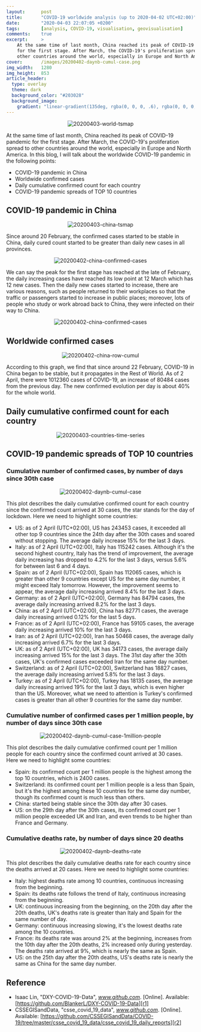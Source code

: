 ```yaml
---
layout:      post
title:       "COVID-19 worldwide analysis (up to 2020-04-02 UTC+02:00)"
date:        "2020-04-03 22:07:05 +0200"
tags:        [analysis, COVID-19, visualisation, geovisualisation]
comments:    true
excerpt:     >
    At the same time of last month, China reached its peak of COVID-19 pandemic
    for the first stage. After March, the COVID-19's proliferation spread to
    other countries around the world, especially in Europe and North America.
cover:       /images/20200402-daynb-cumul-case.png
img_width:   1280
img_height:  853
article_header:
  type: overlay
  theme: dark
  background_color: "#203028"
  background_image:
    gradient: "linear-gradient(135deg, rgba(0, 0, 0, .6), rgba(0, 0, 0, .4))"
---
```


<p align="center">
  <img src="{{ site.baseurl }}/images/20200403-world-tsmap.gif"
       style="max-width: 720px"
       alt="20200403-world-tsmap">
</p>

At the same time of last month, China reached its peak of COVID-19 pandemic for
the first stage. After March, the COVID-19's proliferation spread to other
countries around the world, especially in Europe and North America. In this
blog, I will talk about the worldwide COVID-19 pandemic in the following points:
- COVID-19 pandemic in China
- Worldwide confirmed cases
- Daily cumulative confirmed count for each country
- COVID-19 pandemic spreads of TOP 10 countries

## COVID-19 pandemic in China

<p align="center">
  <img src="{{ site.baseurl }}/images/20200403-china-tsmap.gif"
       style="max-width: 720px"
       alt="20200403-china-tsmap">
</p>

Since around 20 February, the confirmed cases started to be stable in China,
daily cured count started to be greater than daily new cases in all provinces.

<p align="center">
  <img alt="20200402-china-confirmed-cases"
  src="{{ site.baseurl }}/images/20200402-china-confirmed-cases.png"/>
</p>

We can say the peak for the first stage has reached at the late of February,
the daily increasing cases have reached its low point at 12 March which has 12
new cases. Then the daily new cases started to increase, there are various
reasons, such as people returned to their workplaces so that the traffic or
passengers started to increase in public places; moreover, lots of people who
study or work abroad back to China, they were infected on their way to China.

<p align="center">
  <img alt="20200402-china-confirmed-cases"
  src="{{ site.baseurl }}/images/20200402-china-imported-cases.png"/>
</p>

## Worldwide confirmed cases

<p align="center">
  <img alt="20200402-china-row-cumul"
  src="{{ site.baseurl }}/images/20200402-china-row-cumul.png"/>
</p>

According to this graph, we find that since around 22 February, COVID-19 in
China began to be stable, but it propagates in the Rest of World. As of 2 April,
there were 1012360 cases of COVID-19, an increase of 80484 cases from the
previous day. The new confirmed evolution per day is about 40% for the whole
world.

## Daily cumulative confirmed count for each country

<p align="center">
  <img src="{{ site.baseurl }}/images/20200403-countries-time-series.gif"
       style="max-width: 720px"
       alt="20200403-countries-time-series">
</p>

## COVID-19 pandemic spreads of TOP 10 countries

### Cumulative number of confirmed cases, by number of days since 30th case

<p align="center">
  <img alt="20200402-daynb-cumul-case"
  src="{{ site.baseurl }}/images/20200402-daynb-cumul-case.png"/>
</p>

This plot describes the daily cumulative confirmed count for each country since
the confirmed count arrived at 30 cases, the star stands for the day of
lockdown. Here we need to highlight some countries:

- US: as of 2 April (UTC+02:00), US has 243453 cases, it exceeded all other top
9 countries since the 24th day after the 30th cases and soared without stopping.
The average daily increase 15% for the last 3 days.
- Italy: as of 2 April (UTC+02:00), Italy has 115242 cases. Although it's the
second highest country, Italy has the trend of improvement, the average daily
increasing has dropped to 4.2% for the last 3 days, versus 5.6% for between
last 6 and 4 days.
- Spain: as of 2 April (UTC+02:00), Spain has 112065 cases, which is greater
than other 9 countries except US for the same day number, it might exceed Italy
tomorrow. However, the improvement seems to appear, the average daily increasing
arrived 8.4% for the last 3 days.
- Germany: as of 2 April (UTC+02:00), Germany has 84794 cases, the average daily
increasing arrived 8.2% for the last 3 days.
- China: as of 2 April (UTC+02:00), China has 82771 cases, the average daily
increasing arrived 0.12% for the last 5 days.
- France: as of 2 April (UTC+02:00), France has 59105 cases, the average daily
increasing arrived 10% for the last 3 days.
- Iran: as of 2 April (UTC+02:00), Iran has 50468 cases, the average daily
increasing arrived 6.7% for the last 3 days.
- UK: as of 2 April (UTC+02:00), UK has 34173 cases, the average daily
increasing arrived 15% for the last 3 days. The 31st day after the 30th cases,
UK's confirmed cases exceeded Iran for the same day number.
- Switzerland: as of 2 April (UTC+02:00), Switzerland has 18827 cases, the
average daily increasing arrived 5.8% for the last 3 days.
- Turkey: as of 2 April (UTC+02:00), Turkey has 18135 cases, the average daily
increasing arrived 19% for the last 3 days, which is even higher than the US.
Moreover, what we need to attention is Turkey's confirmed cases is greater than
all other 9 countries for the same day number.

### Cumulative number of confirmed cases per 1 million people, by number of days since 30th case

<p align="center">
  <img alt="20200402-daynb-cumul-case-1million-people"
  src="{{ site.baseurl }}/images/20200402-daynb-cumul-case-1million-people.png"/>
</p>

This plot describes the daily cumulative confirmed count per 1 million people
for each country since the confirmed count arrived at 30 cases. Here we need to
highlight some countries:

- Spain: its confirmed count per 1 million people is the highest among the top
10 countries, which is 2400 cases.
- Switzerland: its confirmed count per 1 million people is a less than Spain,
but it's the highest among these 10 countries for the same day number, though
its confirmed count is much less than others.
- China: started being stable since the 30th day after 30 cases.
- US: on the 29th day after the 30th cases, its confirmed count per 1 million
people exceeded UK and Iran, and even trends to be higher than France and
Germany.

### Cumulative deaths rate, by number of days since 20 deaths

<p align="center">
  <img alt="20200402-daynb-deaths-rate"
  src="{{ site.baseurl }}/images/20200402-daynb-deaths-rate.png"/>
</p>

This plot describes the daily cumulative deaths rate for each country since the
deaths arrived at 20 cases. Here we need to highlight some countries:

- Italy: highest deaths rate among 10 countries, continuous increasing from the
beginning.
- Spain: its deaths rate follows the trend of Italy, continuous increasing from
the beginning.
- UK: continuous increasing from the beginning, on the 20th day after the 20th
deaths, UK's deaths rate is greater than Italy and Spain for the same number of
day.
- Germany: continuous increasing slowing, it's the lowest deaths rate among the
10 countries.
- France: its deaths rate was around 2% at the beginning, increases from the
10th day after the 20th deaths, 2% increased only during yesterday. The deaths
rate arrived at 9%, which is nearly the same as Spain.
- US: on the 25th day after the 20th deaths, US's deaths rate is nearly the
same as China for the same day number.

## Reference
- Isaac Lin, "DXY-COVID-19-Data", _www.github.com_. [Online]. Available: [https://github.com/BlankerL/DXY-COVID-19-Data][r1]
- CSSEGISandData, "csse_covid_19_data", _www.github.com_. [Online]. Available: [https://github.com/CSSEGISandData/COVID-19/tree/master/csse_covid_19_data/csse_covid_19_daily_reports][r2]

[r1]: https://github.com/BlankerL/DXY-COVID-19-Data
[r2]: https://github.com/CSSEGISandData/COVID-19/tree/master/csse_covid_19_data/csse_covid_19_daily_reports
